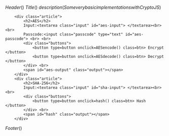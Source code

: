 $Header()$
$Title()$
$description(Some very basic implementations with CryptoJS)$

<script type="text/javascript" src="../script.js"></script>
<script type="text/javascript" src="../cryptojs/aes.js"></script>
<script type="text/javascript" src="../cryptojs/sha256.js"></script>
<script type="text/javascript" src="../cryptojs/crypto.js"></script>
<style>


        .input {
            width: 97%;
            margin-left: auto;
            margin-right: auto;
            font-size: 20px;
            height: 100px;
            border: none;
        }

        .passcode {
            width: 97%;
            margin-left: auto;
            margin-right: auto;
            font-size: 20px;
            border: none;
            height: 30px;
        }

        .output {
            width: 97%;
            margin-left: auto;
            margin-right: auto;
            text-align: left;
            font-size: 20px;
            overflow: visible;
            height: 10px;
        }
</style>
        <div class="article">
            <h2>AES</h2>
            Input:<textarea class="input" id="aes-input"> </textarea><br> <br>
            Passcode:<input class="passcode" type="text" id="aes-passcode"> <br> <br>
            <div class="buttons">
                <button type=button onclick=AESencode() class=btn> Encrypt </button>
                <button type=button onclick=AESdecode() class=btn> Decrypt </button>
            </div> <br>
            <span id="aes-output" class="output"></span>
        </div>
        <div class="article">
            <h2>SHA-256</h2>
            Input:<textarea class="input" id="sha-input"> </textarea><br> <br>
            <div class="buttons">
                <button type=button onclick=hash() class=btn> Hash </button>
            </div> <br>
            <span id="hash" class="output"></span>
        </div>
$Footer()$
